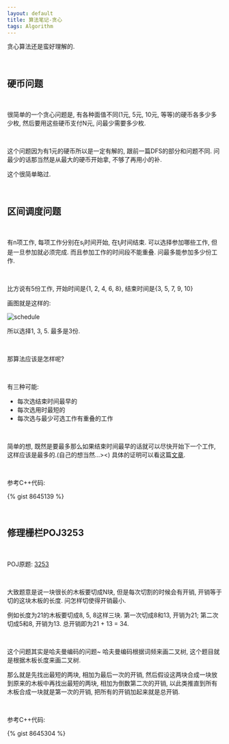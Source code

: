 ```yaml
---
layout: default
title: 算法笔记-贪心
tags: Algorithm
---
```


贪心算法还是蛮好理解的.

<br>

## 硬币问题

<br>

很简单的一个贪心问题是, 有各种面值不同(1元, 5元, 10元, 等等)的硬币各多少多少枚, 然后要用这些硬币支付N元, 问最少需要多少枚.

<br>

这个问题因为有1元的硬币所以是一定有解的, 跟前一篇DFS的部分和问题不同. 问最少的话那当然是从最大的硬币开始拿, 不够了再用小的补.

这个很简单略过.

<br>

## 区间调度问题

<br>

有n项工作, 每项工作分别在s<sub>i</sub>时间开始, 在t<sub>i</sub>时间结束. 可以选择参加哪些工作, 但是一旦参加就必须完成. 而且参加工作的时间段不能重叠. 问最多能参加多少份工作.

<br>

比方说有5份工作, 开始时间是{1, 2, 4, 6, 8}, 结束时间是{3, 5, 7, 9, 10}

画图就是这样的:

![schedule](http://i.imgur.com/GCL35fr.jpg)

所以选择1, 3, 5. 最多是3份.

<br>

那算法应该是怎样呢?

<br>

有三种可能:

+ 每次选结束时间最早的
+ 每次选用时最短的
+ 每次选与最少可选工作有重叠的工作

<br>

简单的想, 既然是要最多那么如果结束时间最早的话就可以尽快开始下一个工作, 这样应该是最多的.(自己的想当然...><) 具体的证明可以看这篇[文章](http://bbs.dlut.edu.cn/nforum/att/Competition/22996/318).

<br>

参考C++代码:

{% gist 8645139 %}

<br>

## 修理栅栏POJ3253

<br>

POJ原题: [3253](http://poj.org/problem?id=3253)

<br>

大致题意是说一块很长的木板要切成N块, 但是每次切割的时候会有开销, 开销等于切的这块木板的长度. 问怎样切使得开销最小.

例如长度为21的木板要切成8, 5, 8这样三块. 第一次切成8和13, 开销为21; 第二次切成5和8, 开销为13. 总开销即为21 + 13 = 34.

<br>

这个问题其实是哈夫曼编码的问题~ 哈夫曼编码根据词频来画二叉树, 这个题目就是根据木板长度来画二叉树.

那么就是先找出最短的两块, 相加为最后一次的开销, 然后假设这两块合成一块放到原来的木板中再找出最短的两块, 相加为倒数第二次的开销, 以此类推直到所有木板合成一块就是第一次的开销, 把所有的开销加起来就是总开销.

<br>

参考C++代码:

{% gist 8645304 %}

<br>
